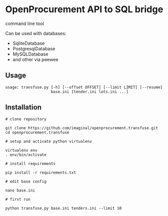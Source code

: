 OpenProcurement API to SQL bridge
==========

command line tool

Can be used with databases:
* SqliteDatabase
* PostgresqlDatabase
* MySQLDatabase
* and other via peewee

Usage
----------

    usage: transfuse.py [-h] [--offset OFFSET] [--limit LIMIT] [--resume]
                        base.ini [tender.ini lots.ini ...]

Installation
----------

    # clone repository

    git clone https://github.com/imaginal/openprocurement.transfuse.git
    cd openprocurement.transfuse

    # setup and activate python virtualenv

    virtualenv env
    . env/bin/activate

    # install requirements

    pip install -r requirements.txt

    # edit base config

    nano base.ini

    # first run

    python transfuse.py base.ini tenders.ini --limit 10
